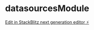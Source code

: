# datasourcesModule

[Edit in StackBlitz next generation editor ⚡️](https://stackblitz.com/~/github.com/praveenexaf/datasourcesModule)